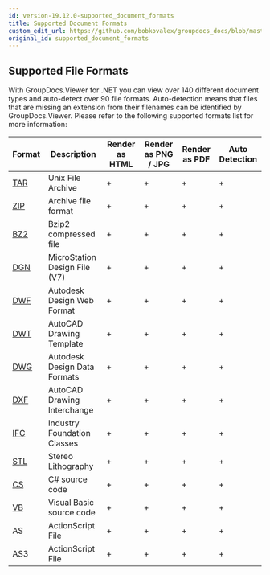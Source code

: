 ```yaml
---
id: version-19.12.0-supported_document_formats
title: Supported Document Formats
custom_edit_url: https://github.com/bobkovalex/groupdocs_docs/blob/master/docs/supported_document_formats.md
original_id: supported_document_formats
---
```


## Supported File Formats

With GroupDocs.Viewer for .NET you can view over 140 different document types and auto-detect over 90 file formats.
Auto-detection means that files that are missing an extension from their filenames can be identified by GroupDocs.Viewer.
Please refer to the following supported formats list for more information:
 
Format | Description | Render as HTML | Render as PNG / JPG | Render as PDF | Auto Detection
-------|-------------|----------------|---------------------|---------------|----------------
[TAR](https://wiki.fileformat.com/specification/compression/tar/) | Unix File Archive | + | + | + | +
[ZIP](https://wiki.fileformat.com/specification/compression/zip/) | Archive file format | + | + | + | +
[BZ2](https://wiki.fileformat.com/specification/compression/bz2/) | Bzip2 compressed file | + | + | + | +
[DGN](https://wiki.fileformat.com/specification/cad/dgn)	| MicroStation Design File (V7) | + | + | + | +
[DWF](https://wiki.fileformat.com/specification/cad/dwf/)	| Autodesk Design Web Format | + | + | + | +
[DWT](https://wiki.fileformat.com/specification/cad/dwt/)	| AutoCAD Drawing Template | + | + | + | +
[DWG](https://wiki.fileformat.com/specification/cad/dwg/)	| Autodesk Design Data Formats | + | + | + | +
[DXF](https://wiki.fileformat.com/specification/cad/dxf/)	| AutoCAD Drawing Interchange | + | + | + | +
[IFC](https://wiki.fileformat.com/specification/cad/ifc/)	| Industry Foundation Classes | + | + | + | +
[STL](https://wiki.fileformat.com/specification/cad/stl/)	| Stereo Lithography | + | + | + | +
[CS](https://wiki.fileformat.com/specification/programming/cs/)	| C# source code | + | + | + | +
[VB](https://wiki.fileformat.com/specification/programming/vb/)	| Visual Basic source code | + | + | + | +
AS	| ActionScript File | + | + | + | +
AS3	| ActionScript File | + | + | + | +
